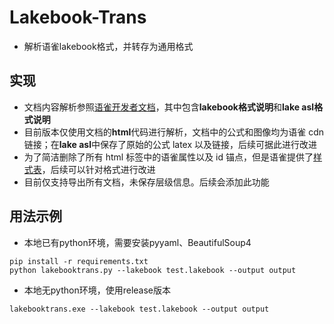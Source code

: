 # Lakebook-Trans

* 解析语雀lakebook格式，并转存为通用格式

## 实现

* 文档内容解析参照[语雀开发者文档](https://www.yuque.com/yuque/developer/lt69uo)，其中包含**lakebook格式说明**和**lake asl格式说明**
* 目前版本仅使用文档的**html**代码进行解析，文档中的公式和图像均为语雀 cdn 链接；在**lake asl**中保存了原始的公式 latex 以及链接，后续可据此进行改进
* 为了简洁删除了所有 html 标签中的语雀属性以及 id 锚点，但是语雀提供了[样式表](http://editor.yuque.com/ne-editor/lake-content-v1.css)，后续可以针对格式进行改进
* 目前仅支持导出所有文档，未保存层级信息。后续会添加此功能
## 用法示例
* 本地已有python环境，需要安装pyyaml、BeautifulSoup4
```
pip install -r requirements.txt
python lakebooktrans.py --lakebook test.lakebook --output output
```
* 本地无python环境，使用release版本
```
lakebooktrans.exe --lakebook test.lakebook --output output
```
